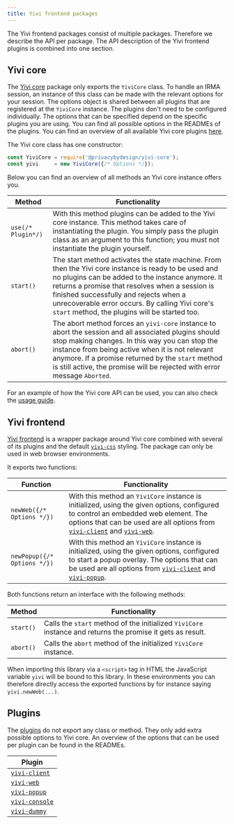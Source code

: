 ```yaml
---
title: Yivi frontend packages
---
```


The Yivi frontend packages consist of multiple packages. Therefore we describe the API per package.
The API description of the Yivi frontend plugins is combined into one section.

## Yivi core
The [Yivi core](yivi-frontend.md#yivi-core) package only exports the `YiviCore` class. To handle an IRMA session, 
an instance of this class can be made with the relevant options for your session. The options object is shared
between all plugins that are registered at the `YiviCore` instance. The plugins don't need to be configured
individually. The options that can be specified depend on the specific plugins you are using. You can find all 
possible options in the READMEs of the plugins. You can find an overview of all available Yivi core plugins
[here](#plugins).

The Yivi core class has one constructor:
```javascript
const YiviCore = require('@privacybydesign/yivi-core');
const yivi     = new YiviCore({/* Options */});
```

Below you can find an overview of all methods an Yivi core instance offers you.

| Method | Functionality |
|---|---|
| `use(/* Plugin*/)` | With this method plugins can be added to the Yivi core instance. This method takes care of instantiating the plugin. You simply pass the plugin class as an argument to this function; you must not instantiate the plugin yourself.|
| `start()` | The start method activates the state machine. From then the Yivi core instance is ready to be used and no plugins can be added to the instance anymore. It returns a promise that resolves when a session is finished successfully and rejects when a unrecoverable error occurs. By calling Yivi core's `start` method, the plugins will be started too.|
| `abort()` | The abort method forces an `yivi-core` instance to abort the session and all associated plugins should stop making changes. In this way you can stop the instance from being active when it is not relevant anymore. If a promise returned by the `start` method is still active, the promise will be rejected with error message `Aborted`.|

For an example of how the Yivi core API can be used, you can also check the [usage guide](yivi-frontend.md#usage-guide).

## Yivi frontend
[Yivi frontend](yivi-frontend.md#yivi-frontend) is a wrapper
package around Yivi core combined with several of its plugins and the default [`yivi-css`](yivi-frontend.md#yivi-css)
styling. The package can only be used in web browser environments.

It exports two functions:

| Function | Functionality |
|---|---|
| `newWeb({/* Options */})` | With this method an `YiviCore` instance is initialized, using the given options, configured to control an embedded web element. The options that can be used are all options from [`yivi-client`](https://github.com/privacybydesign/yivi-frontend-packages/tree/master/plugins/yivi-client) and [`yivi-web`](https://github.com/privacybydesign/yivi-frontend-packages/tree/master/plugins/yivi-web).
| `newPopup({/* Options */})` | With this method an `YiviCore` instance is initialized, using the given options, configured to start a popup overlay. The options that can be used are all options from [`yivi-client`](https://github.com/privacybydesign/yivi-frontend-packages/tree/master/plugins/yivi-client) and [`yivi-popup`](https://github.com/privacybydesign/yivi-frontend-packages/tree/master/plugins/yivi-popup).

Both functions return an interface with the following methods:

| Method | Functionality |
|---|---|
| `start()` | Calls the `start` method of the initialized `YiviCore` instance and returns the promise it gets as result.
| `abort()` | Calls the `abort` method of the initialized `YiviCore` instance.

When importing this library via a `<script>` tag in HTML the JavaScript variable `yivi` will be bound to this library.
In these environments you can therefore directly access the exported functions by for instance saying `yivi.newWeb(...)`.

## Plugins
The [plugins](yivi-frontend.md#available-plugins-for-yivi-core) do not export any class or method. They only add extra
possible options to Yivi core. An overview of the options that can be used per plugin can be found in the READMEs.

| Plugin |
|---|
| [`yivi-client`](https://github.com/privacybydesign/yivi-frontend-packages/tree/master/plugins/yivi-client) |
| [`yivi-web`](https://github.com/privacybydesign/yivi-frontend-packages/tree/master/plugins/yivi-web) |
| [`yivi-popup`](https://github.com/privacybydesign/yivi-frontend-packages/tree/master/examples/browser/yivi-popup) |
| [`yivi-console`](https://github.com/privacybydesign/yivi-frontend-packages/tree/master/examples/browser/yivi-console) |
| [`yivi-dummy`](https://github.com/privacybydesign/yivi-frontend-packages/tree/master/plugins/yivi-dummy) |
